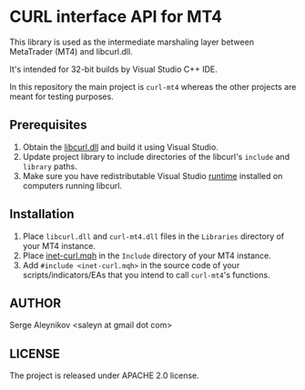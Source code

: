 # CURL interface API for MT4 #

This library is used as the intermediate marshaling layer between
MetaTrader (MT4) and libcurl.dll.

It's intended for 32-bit builds by Visual Studio C++ IDE.

In this repository the main project is `curl-mt4` whereas the
other projects are meant for testing purposes.

## Prerequisites ##

1. Obtain the [libcurl.dll](https://curl.haxx.se/libcurl)
   and build it using Visual Studio.
2. Update project library to include directories of the
   libcurl's `include` and `library` paths.
3. Make sure you have redistributable Visual Studio
   [runtime](https://support.microsoft.com/en-us/help/2977003/the-latest-supported-visual-c-downloads)
   installed on computers running libcurl.

## Installation ##

1. Place `libcurl.dll` and `curl-mt4.dll` files in the `Libraries` directory
   of your MT4 instance.
2. Place [inet-curl.mqh](https://github.com/saleyn/curl-mt4/blob/master/curl-mt4/MT4/inet-curl.mqh)
   in the `Include` directory of your MT4 instance.
3. Add `#include <inet-curl.mqh>` in the source code of your scripts/indicators/EAs
   that you intend to call `curl-mt4`'s functions.

## AUTHOR ##

Serge Aleynikov &lt;saleyn at gmail dot com&gt;

## LICENSE ##

The project is released under APACHE 2.0 license.
